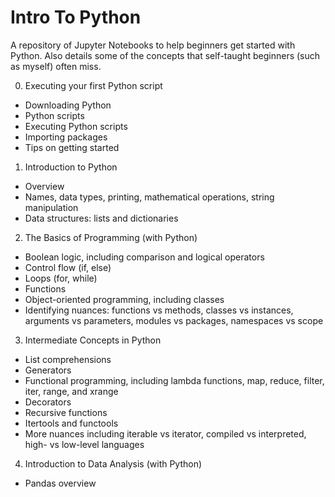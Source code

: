 # Intro To Python

A repository of Jupyter Notebooks to help beginners get started with Python. Also details some of the concepts that self-taught beginners (such as myself) often miss.


0. Executing your first Python script
  - Downloading Python
  - Python scripts
  - Executing Python scripts
  - Importing packages
  - Tips on getting started

1. Introduction to Python
  - Overview
  - Names, data types, printing, mathematical operations, string manipulation
  - Data structures: lists and dictionaries
  
2. The Basics of Programming (with Python)
  - Boolean logic, including comparison and logical operators
  - Control flow (if, else)
  - Loops (for, while)
  - Functions
  - Object-oriented programming, including classes
  - Identifying nuances: functions vs methods, classes vs instances, arguments vs parameters, modules vs packages, namespaces vs scope

3. Intermediate Concepts in Python
  - List comprehensions
  - Generators
  - Functional programming, including lambda functions, map, reduce, filter, iter, range, and xrange
  - Decorators
  - Recursive functions
  - Itertools and functools
  - More nuances including iterable vs iterator, compiled vs interpreted, high- vs low-level languages

4. Introduction to Data Analysis (with Python)
  - Pandas overview
